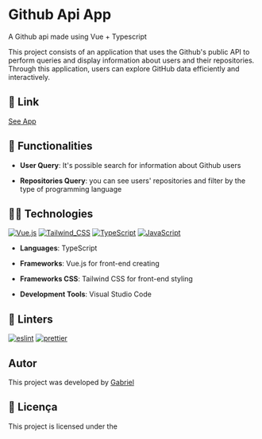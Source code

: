 # Github Api App

A Github api made using Vue + Typescript

This project consists of an application that uses the Github's public API to perform queries and display information about users and their repositories. Through this application, users can explore GitHub data efficiently and interactively.

## 🔗 Link

<a href="https://github-api-sable-nu.vercel.app/"  target="_blank" >See App</a></h1>

## 🚀 Functionalities

- **User Query**: It's possible search for information about Github users

- **Repositories Query**: you can see users' repositories and filter by the type of programming language

## 👨‍💻 Technologies

[![Vue.js
](https://img.shields.io/badge/Vue.js-35495E?style=for-the-badge&logo=vue.js&logoColor=4FC08D)]()
[![Tailwind_CSS
](https://img.shields.io/badge/Tailwind_CSS-38B2AC?style=for-the-badge&logo=tailwind-css&logoColor=white)]()
[![TypeScript
](https://img.shields.io/badge/TypeScript-007ACC?style=for-the-badge&logo=typescript&logoColor=white)]()
[![JavaScript
](https://img.shields.io/badge/JavaScript-F7DF1E?style=for-the-badge&logo=javascript&logoColor=black)]()

- **Languages**: TypeScript

- **Frameworks**: Vue.js for front-end creating

- **Frameworks CSS**: Tailwind CSS for front-end styling

- **Development Tools**: Visual Studio Code

## 🧐 Linters

[![eslint
](https://img.shields.io/badge/eslint-3A33D1?style=for-the-badge&logo=eslint&logoColor=white)]()
[![prettier
](https://img.shields.io/badge/prettier-1A2C34?style=for-the-badge&logo=prettier&logoColor=F7BA3E)]()

## Autor

This project was developed by <a href="https://github.com/gabrielssconceicao" target="_blank">Gabriel</a>

## 📝 Licença

This project is licensed under the
